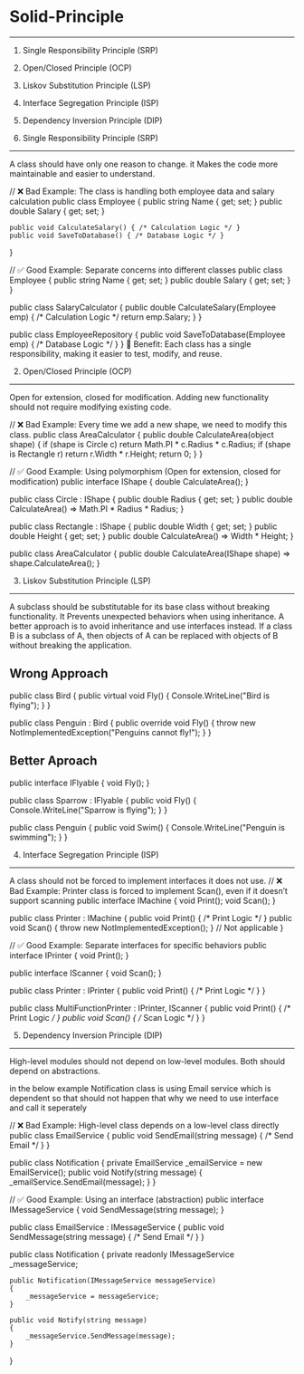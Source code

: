 # Solid-Principle
------------------
1. Single Responsibility Principle (SRP)
2. Open/Closed Principle (OCP)
3. Liskov Substitution Principle (LSP)
4. Interface Segregation Principle (ISP)
5. Dependency Inversion Principle (DIP)

1. Single Responsibility Principle (SRP)
--------------------------------------------
A class should have only one reason to change.
it Makes the code more maintainable and easier to understand.

// ❌ Bad Example: The class is handling both employee data and salary calculation
public class Employee
{
    public string Name { get; set; }
    public double Salary { get; set; }

    public void CalculateSalary() { /* Calculation Logic */ }
    public void SaveToDatabase() { /* Database Logic */ }
}

// ✅ Good Example: Separate concerns into different classes
public class Employee
{
    public string Name { get; set; }
    public double Salary { get; set; }
}

public class SalaryCalculator
{
    public double CalculateSalary(Employee emp) { /* Calculation Logic */ return emp.Salary; }
}

public class EmployeeRepository
{
    public void SaveToDatabase(Employee emp) { /* Database Logic */ }
}
🔹 Benefit: Each class has a single responsibility, making it easier to test, modify, and reuse.


2. Open/Closed Principle (OCP)
---------------------------------------
 Open for extension, closed for modification.
 Adding new functionality should not require modifying existing code.

 // ❌ Bad Example: Every time we add a new shape, we need to modify this class.
public class AreaCalculator
{
    public double CalculateArea(object shape)
    {
        if (shape is Circle c) return Math.PI * c.Radius * c.Radius;
        if (shape is Rectangle r) return r.Width * r.Height;
        return 0;
    }
}

// ✅ Good Example: Using polymorphism (Open for extension, closed for modification)
public interface IShape
{
    double CalculateArea();
}

public class Circle : IShape
{
    public double Radius { get; set; }
    public double CalculateArea() => Math.PI * Radius * Radius;
}

public class Rectangle : IShape
{
    public double Width { get; set; }
    public double Height { get; set; }
    public double CalculateArea() => Width * Height;
}

public class AreaCalculator
{
    public double CalculateArea(IShape shape) => shape.CalculateArea();
}

3. Liskov Substitution Principle (LSP)
-------------------------------------
A subclass should be substitutable for its base class without breaking functionality.
It Prevents unexpected behaviors when using inheritance.
A better approach is to avoid inheritance and use interfaces instead.
 If a class B is a subclass of A, then objects of A can be replaced with objects of B without breaking the application.

Wrong Approach
-------------------------------
public class Bird
{
    public virtual void Fly()
    {
        Console.WriteLine("Bird is flying");
    }
}

public class Penguin : Bird
{
    public override void Fly()
    {
        throw new NotImplementedException("Penguins cannot fly!");
    }
}

Better Aproach
-----------------
public interface IFlyable
{
    void Fly();
}

public class Sparrow : IFlyable
{
    public void Fly()
    {
        Console.WriteLine("Sparrow is flying");
    }
}

public class Penguin
{
    public void Swim()
    {
        Console.WriteLine("Penguin is swimming");
    }
}

4. Interface Segregation Principle (ISP)
----------------------------------------------
A class should not be forced to implement interfaces it does not use.
// ❌ Bad Example: Printer class is forced to implement Scan(), even if it doesn’t support scanning
public interface IMachine
{
    void Print();
    void Scan();
}

public class Printer : IMachine
{
    public void Print() { /* Print Logic */ }
    public void Scan() { throw new NotImplementedException(); } // Not applicable
}

// ✅ Good Example: Separate interfaces for specific behaviors
public interface IPrinter
{
    void Print();
}

public interface IScanner
{
    void Scan();
}

public class Printer : IPrinter
{
    public void Print() { /* Print Logic */ }
}

public class MultiFunctionPrinter : IPrinter, IScanner
{
    public void Print() { /* Print Logic */ }
    public void Scan() { /* Scan Logic */ }
}

5. Dependency Inversion Principle (DIP)
----------------------------------------
High-level modules should not depend on low-level modules. Both should depend on abstractions.

in the below example Notification class is using Email service which is dependent so that should not happen that why we need to use interface and call it seperately

// ❌ Bad Example: High-level class depends on a low-level class directly
public class EmailService
{
    public void SendEmail(string message) { /* Send Email */ }
}

public class Notification
{
    private EmailService _emailService = new EmailService();
    public void Notify(string message) { _emailService.SendEmail(message); }
}

// ✅ Good Example: Using an interface (abstraction)
public interface IMessageService
{
    void SendMessage(string message);
}

public class EmailService : IMessageService
{
    public void SendMessage(string message) { /* Send Email */ }
}

public class Notification
{
    private readonly IMessageService _messageService;

    public Notification(IMessageService messageService)
    {
        _messageService = messageService;
    }

    public void Notify(string message)
    {
        _messageService.SendMessage(message);
    }
}



